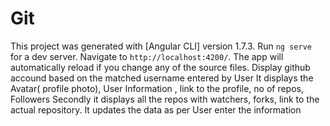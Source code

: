 # Git

This project was generated with [Angular CLI] version 1.7.3.
Run `ng serve` for a dev server. Navigate to `http://localhost:4200/`. The app will automatically reload if you change any of the source files.
Display github accound based on the matched username entered by User
It displays the Avatar( profile photo), User Information , link to the profile, no of repos, Followers
Secondly it displays all the repos with watchers, forks, link to the actual repository.
It updates the data as per User enter the information 

